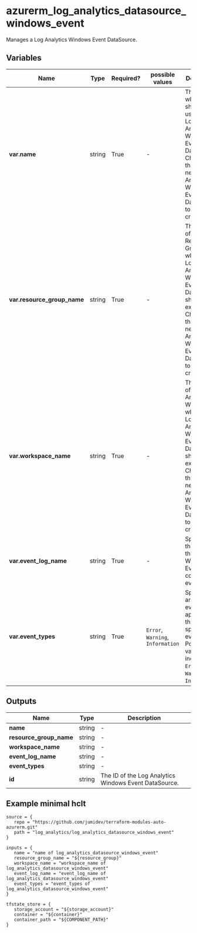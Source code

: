 # azurerm_log_analytics_datasource_windows_event

Manages a Log Analytics Windows Event DataSource.

## Variables

| Name | Type | Required? |  possible values |  Description |
| ---- | ---- | --------- |  ----------- | ----------- |
| **var.name** | string | True | -  |  The name which should be used for this Log Analytics Windows Event DataSource. Changing this forces a new Log Analytics Windows Event DataSource to be created. | 
| **var.resource_group_name** | string | True | -  |  The name of the Resource Group where the Log Analytics Windows Event DataSource should exist. Changing this forces a new Log Analytics Windows Event DataSource to be created. | 
| **var.workspace_name** | string | True | -  |  The name of the Log Analytics Workspace where the Log Analytics Windows Event DataSource should exist. Changing this forces a new Log Analytics Windows Event DataSource to be created. | 
| **var.event_log_name** | string | True | -  |  Specifies the name of the Windows Event Log to collect events from. | 
| **var.event_types** | string | True | `Error`, `Warning`, `Information`  |  Specifies an array of event types applied to the specified event log. Possible values include `Error`, `Warning` and `Information`. | 



## Outputs

| Name | Type | Description |
| ---- | ---- | --------- | 
| **name** | string  | - | 
| **resource_group_name** | string  | - | 
| **workspace_name** | string  | - | 
| **event_log_name** | string  | - | 
| **event_types** | string  | - | 
| **id** | string  | The ID of the Log Analytics Windows Event DataSource. | 

## Example minimal hclt

```hcl
source = {
   repo = "https://github.com/jumidev/terraform-modules-auto-azurerm.git" 
   path = "log_analytics/log_analytics_datasource_windows_event" 
}

inputs = {
   name = "name of log_analytics_datasource_windows_event" 
   resource_group_name = "${resource_group}" 
   workspace_name = "workspace_name of log_analytics_datasource_windows_event" 
   event_log_name = "event_log_name of log_analytics_datasource_windows_event" 
   event_types = "event_types of log_analytics_datasource_windows_event" 
}

tfstate_store = {
   storage_account = "${storage_account}" 
   container = "${container}" 
   container_path = "${COMPONENT_PATH}" 
}


```